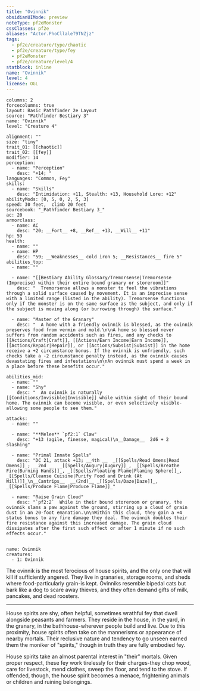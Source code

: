 ```yaml
---
title: "Ovinnik"
obsidianUIMode: preview
noteType: pf2eMonster
cssClasses: pf2e
aliases: "Actor.PhoCllaleT9TNZjz" 
tags:
  - pf2e/creature/type/chaotic
  - pf2e/creature/type/fey
  - pf2eMonster
  - pf2e/creature/level/4
statblock: inline
name: "Ovinnik"
level: 4
license: OGL
---
```


```statblock
columns: 2
forcecolumns: true
layout: Basic Pathfinder 2e Layout
source: "Pathfinder Bestiary 3"
name: "Ovinnik"
level: "Creature 4"

alignment: ""
size: "tiny"
trait_01: [[chaotic]]
trait_02: [[fey]]
modifier: 14
perception:
  - name: "Perception"
    desc: "+14; "
languages: "Common, Fey"
skills:
  - name: "Skills"
    desc: "Intimidation: +11, Stealth: +13, Household Lore: +12"
abilityMods: [0, 5, 0, 2, 5, 3]
speed: 30 feet,  climb 20 feet
sourcebook: "_Pathfinder Bestiary 3_"
ac: 20
armorclass:
  - name: AC
    desc: "20; __Fort__ +8, __Ref__ +13, __Will__ +11"
hp: 59
health:
  - name: ""
  - name: HP
    desc: "59; __Weaknesses__ cold iron 5; __Resistances__ fire 5"
abilities_top:
  - name: ""

  - name: "[[Bestiary Ability Glossary/Tremorsense|Tremorsense (Imprecise) within their entire bound granary or storeroom]]"
    desc: "  Tremorsense allows a monster to feel the vibrations through a solid surface caused by movement. It is an imprecise sense with a limited range (listed in the ability). Tremorsense functions only if the monster is on the same surface as the subject, and only if the subject is moving along (or burrowing through) the surface."

  - name: "Master of the Granary"
    desc: "  A home with a friendly ovinnik is blessed, as the ovinnik preserves food from vermin and mold.\n\nA home so blessed never suffers from random accidents such as fires, and any checks to [[Actions/Craft|Craft]], [[Actions/Earn Income|Earn Income]], [[Actions/Repair|Repair]], or [[Actions/Subsist|Subsist]] in the home receive a +2 circumstance bonus. If the ovinnik is unfriendly, such checks take a -2 circumstance penalty instead, as the ovinnik causes devastating fires and infestations\n\nAn ovinnik must spend a week in a place before these benefits occur."

abilities_mid:
  - name: ""
  - name: "Shy"
    desc: "  An ovinnik is naturally [[Conditions/Invisible|Invisible]] while within sight of their bound home. The ovinnik can become visible, or even selectively visible-allowing some people to see them."

attacks:
  - name: ""

  - name: "**Melee** `pf2:1` Claw"
    desc: "+13 (agile, finesse, magical)\n__Damage__  2d6 + 2 slashing"

  - name: "Primal Innate Spells"
    desc: "DC 21, attack +13; __4th __  _[[Spells/Read Omens|Read Omens]]_; __2nd __  _[[Spells/Augury|Augury]]_, _[[Spells/Breathe Fire|Burning Hands]]_, _[[Spells/Floating Flame|Flaming Sphere]]_, _[[Spells/Cleanse Cuisine|Purify Food and Drink (At Will)]]_\n__Cantrips__  __(2nd)__ _[[Spells/Daze|Daze]]_, _[[Spells/Produce Flame|Produce Flame]]_"

  - name: "Raise Grain Cloud"
    desc: "`pf2:2`  While in their bound storeroom or granary, the ovinnik slams a paw against the ground, stirring up a cloud of grain dust in an 20-foot emanation.\n\nWithin this cloud, they gain a +4 status bonus to any fire damage they deal. The ovinnik doubles their fire resistance against this increased damage. The grain cloud dissipates after the first such effect or after 1 minute if no such effects occur."
 
```

```encounter-table
name: Ovinnik
creatures:
  - 1: Ovinnik
```



The ovinnik is the most ferocious of house spirits, and the only one that will kill if sufficiently angered. They live in granaries, storage rooms, and sheds where food-particularly grain-is kept. Ovinniks resemble bipedal cats but bark like a dog to scare away thieves, and they often demand gifts of milk, pancakes, and dead roosters.

* * *

House spirits are shy, often helpful, sometimes wrathful fey that dwell alongside peasants and farmers. They reside in the house, in the yard, in the granary, in the bathhouse-wherever people build and live. Due to this proximity, house spirits often take on the mannerisms or appearance of nearby mortals. Their reclusive nature and tendency to go unseen earned them the moniker of "spirits," though in truth they are fully embodied fey.

House spirits take an almost parental interest in "their" mortals. Given proper respect, these fey work tirelessly for their charges-they chop wood, care for livestock, mend clothes, sweep the floor, and tend to the stove. If offended, though, the house spirit becomes a menace, frightening animals or children and ruining belongings.
